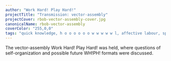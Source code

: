 ```yaml
---
author: "Work Hard! Play Hard!"
projectTitle: "Transmission: vector-assembly"
projectCover: rbob-vector-assembly-cover.jpg
canonicalName: rbob-vector-assembly
coverColor: "255,0,0"
tags: "quick knowledge, h o o o o o o w w w w w l, affective labour, spontaneous grassroots alternative, production drama, psychodata, all to all"
---
```


The vector-assembly Work Hard! Play Hard! was held, where questions of self-organization and possible future WH!PH! formats were discussed.

